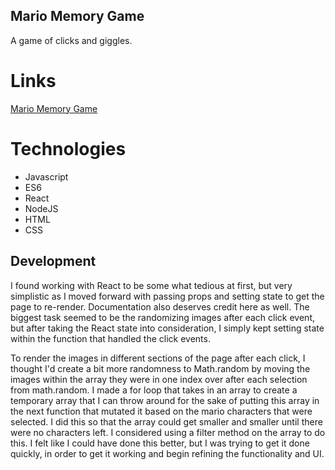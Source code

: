 ## Mario Memory Game

A game of clicks and giggles.

# Links
[Mario Memory Game](https://hidden-woodland-83442.herokuapp.com/)
<!-- [Demo]() -->

# Technologies
* Javascript
* ES6
* React
* NodeJS
* HTML
* CSS

## Development
I found working with React to be some what tedious at first, but very simplistic as I moved forward with passing props and setting state to get the page to re-render. Documentation also deserves credit here as well. The biggest task seemed to be the randomizing images after each click event, but after taking the React state into consideration, I simply kept setting state within the function that handled the click events. 

To render the images in different sections of the page after each click, I thought I'd create a bit more randomness to Math.random by moving the images within the array they were in one index over after each selection from math.random.
I made a for loop that takes in an array to create a temporary array that I can throw around for the sake of putting this array in the next function that mutated it based on the mario characters that were selected. I did this so that the array could get smaller and smaller until there were no characters left. I considered using a filter method on the array to do this. I felt like I could have done this better, but I was trying to get it done quickly, in order to get it working and begin refining the functionality and UI.




